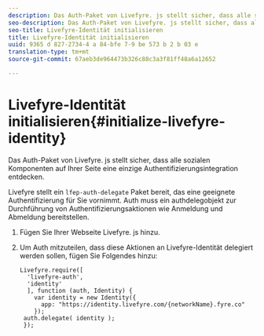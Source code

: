 ```yaml
---
description: Das Auth-Paket von Livefyre. js stellt sicher, dass alle sozialen Komponenten auf Ihrer Seite eine einzige Authentifizierungsintegration entdecken.
seo-description: Das Auth-Paket von Livefyre. js stellt sicher, dass alle sozialen Komponenten auf Ihrer Seite eine einzige Authentifizierungsintegration entdecken.
seo-title: Livefyre-Identität initialisieren
title: Livefyre-Identität initialisieren
uuid: 9365 d 827-2734-4 a 84-bfe 7-9 be 573 b 2 b 03 e
translation-type: tm+mt
source-git-commit: 67aeb3de964473b326c88c3a3f81ff48a6a12652

---
```



# Livefyre-Identität initialisieren{#initialize-livefyre-identity}

Das Auth-Paket von Livefyre. js stellt sicher, dass alle sozialen Komponenten auf Ihrer Seite eine einzige Authentifizierungsintegration entdecken.

Livefyre stellt ein `lfep-auth-delegate` Paket bereit, das eine geeignete Authentifizierung für Sie vornimmt. Auth muss ein authdelegobjekt zur Durchführung von Authentifizierungsaktionen wie Anmeldung und Abmeldung bereitstellen.

1. Fügen Sie Ihrer Webseite Livefyre. js hinzu.
1. Um Auth mitzuteilen, dass diese Aktionen an Livefyre-Identität delegiert werden sollen, fügen Sie Folgendes hinzu:

   ```
   Livefyre.require([ 
     'livefyre-auth', 
     'identity' 
     ], function (auth, Identity) { 
       var identity = new Identity({ 
         app: "https://identity.livefyre.com/{networkName}.fyre.co" 
       }); 
    auth.delegate( identity ); 
    });
   ```
